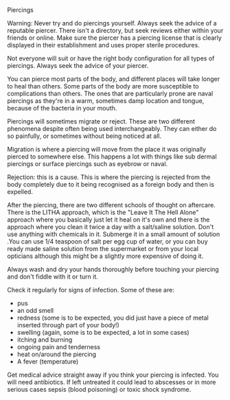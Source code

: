 Piercings

Warning: Never try and do piercings yourself. Always seek the advice of a reputable piercer. There isn't a directory, but seek reviews either within your friends or online. Make sure the piercer has a piercing license that is clearly displayed in their establishment and uses proper sterile procedures.

Not everyone will suit or have the right body configuration for all types of piercings. Always seek the advice of your piercer. 

You can pierce most parts of the body, and different places will take longer to heal than others. Some parts of the body are more susceptible to complications than others. The ones that are particularly prone are naval piercings as they're in a warm, sometimes damp location and tongue, because of the bacteria in your mouth. 

Piercings will sometimes migrate or reject. These are two different phenomena despite often being used interchangeably. They can either do so painfully, or sometimes without being noticed at all.

Migration is where a piercing will move from the place it was originally pierced to somewhere else. This happens a lot with things like sub dermal piercings or surface piercings such as eyebrow or naval.

Rejection: this is a cause. This is where the piercing is rejected from the body completely due to it being recognised as a foreign body and then is expelled.


After the piercing, there are two different schools of thought on aftercare. There is the LITHA approach, which is the "Leave It The Hell Alone" approach where you basically just let it heal on it's own and there is the approach where you clean it twice a day with a salt/saline solution. Don't use anything with chemicals in it. Submerge it in a small amount of solution .You can use 1/4 teaspoon of salt per egg cup of water, or you can buy ready made saline solution from the supermarket or from your local opticians although this might be a slightly more expensive of doing it. 

Always wash and dry your hands thoroughly before touching your piercing and don't fiddle with it or turn it.

Check it regularly for signs of infection. Some of these are: 
- pus
- an odd smell
- redness (some is to be expected, you did just have a piece of metal inserted through part of your body!)
- swelling (again, some is to be expected, a lot in some cases)
- itching and burning
- ongoing pain and tenderness
- heat on/around the piercing
- A fever (temperature)

Get medical advice straight away if you think your piercing is infected. You will need antibiotics. If left untreated it could lead to abscesses or in more serious cases sepsis (blood poisoning) or toxic shock syndrome. 

